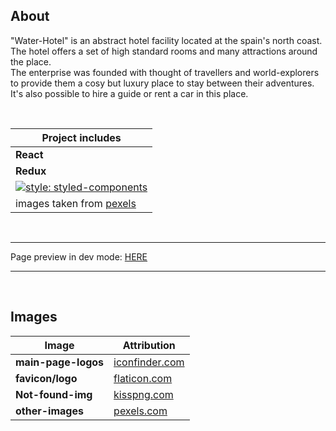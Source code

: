 ## About

"Water-Hotel" is an abstract hotel facility located at the spain's north coast. <br/>
The hotel offers a set of high standard rooms and many attractions around the place. <br/>
The enterprise was founded with thought of travellers and world-explorers to provide them a cosy but luxury place to stay between their adventures. <br/>
It's also possible to hire a guide or rent a car in this place. <br/>

<br/>

| Project includes |
| ---------------- |
| **React** |
| **Redux** |
| [![style: styled-components](https://img.shields.io/badge/style-%F0%9F%92%85%20styled--components-orange.svg?colorB=daa357&colorA=db748e)](https://github.com/styled-components/styled-components) |
| images taken from [pexels](https://www.pexels.com/)

<br/>

<hr/>

Page preview in dev mode: [HERE](https://eloquent-neumann-01ab31.netlify.com/) <br/>

<hr/>
<br/>

## Images

| Image  | Attribution |
| ------------- | ------------- |
| **main-page-logos** | [iconfinder.com](https://www.iconfinder.com/)  |
| **favicon/logo** | [flaticon.com](https://www.flaticon.com/)  |
| **Not-found-img** | [kisspng.com](https://kisspng.com)  |
| **other-images** | [pexels.com](https://www.pexels.com/)  |